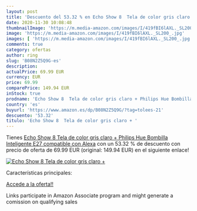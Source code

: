 ```yaml
---
layout: post
title: 'Descuento del 53.32 % en Echo Show 8  Tela de color gris claro + '
date: 2020-11-30 10:08:48
thumbnailImage: 'https://m.media-amazon.com/images/I/419fBI6lAXL._SL200_.jpg'
image: 'https://m.media-amazon.com/images/I/419fBI6lAXL._SL200_.jpg'
images: [ 'https://m.media-amazon.com/images/I/419fBI6lAXL._SL200_.jpg' ]
comments: true
category: ofertas
author: ring
slug: 'B08N2Z5Q9G-es'
description:
actualPrice: 69.99 EUR
currency: EUR
price: 69.99
comparePrice: 149.94 EUR
inStock: true
prodname: 'Echo Show 8  Tela de color gris claro + Philips Hue Bombilla Inteligente  E27   compatible con Alexa'
country: 'es'
buyurl: 'https://www.amazon.es/dp/B08N2Z5Q9G/?tag=tolees-21'
descuento: '53.32'
titulo: 'Echo Show 8  Tela de color gris claro + '
---
```


Tienes [Echo Show 8  Tela de color gris claro + Philips Hue Bombilla Inteligente  E27   compatible con Alexa](https://www.amazon.es/dp/B08N2Z5Q9G/?tag=tolees-21) con un 53.32 % de descuento con precio de oferta de 69.99 EUR (original: 149.94 EUR) en el siguiente enlace!

[![Echo Show 8  Tela de color gris claro + ](https://m.media-amazon.com/images/I/419fBI6lAXL._SL200_.jpg)](https://www.amazon.es/dp/B08N2Z5Q9G/?tag=tolees-21)

Características principales:


[Accede a la oferta!!](https://www.amazon.es/dp/B08N2Z5Q9G/?tag=tolees-21)

Links participate in Amazon Associate program and might generate a comission on qualifying sales


